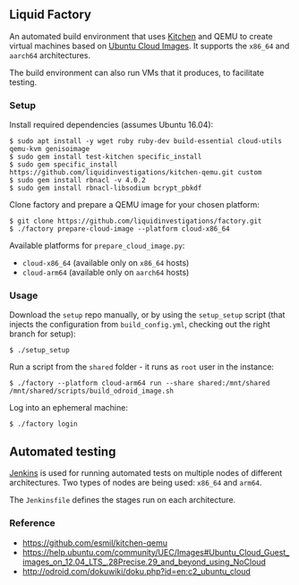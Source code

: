 ## Liquid Factory

An automated build environment that uses [Kitchen](http://kitchen.ci) and QEMU
to create virtual machines based on [Ubuntu Cloud
Images](https://cloud-images.ubuntu.com). It supports the `x86_64` and
`aarch64` architectures.

The build environment can also run VMs that it produces, to facilitate testing.

### Setup

Install required dependencies (assumes Ubuntu 16.04):
```shell
$ sudo apt install -y wget ruby ruby-dev build-essential cloud-utils qemu-kvm genisoimage
$ sudo gem install test-kitchen specific_install
$ sudo gem specific_install https://github.com/liquidinvestigations/kitchen-qemu.git custom
$ sudo gem install rbnacl -v 4.0.2
$ sudo gem install rbnacl-libsodium bcrypt_pbkdf
```

Clone factory and prepare a QEMU image for your chosen platform:
```shell
$ git clone https://github.com/liquidinvestigations/factory.git
$ ./factory prepare-cloud-image --platform cloud-x86_64
```

Available platforms for `prepare_cloud_image.py`:
- `cloud-x86_64` (available only on `x86_64` hosts)
- `cloud-arm64` (available only on `aarch64` hosts)


### Usage

Download the `setup` repo manually, or by using the `setup_setup` script (that
injects the configuration from `build_config.yml`, checking out the right
branch for setup):
```shell
$ ./setup_setup
```

Run a script from the `shared` folder - it runs as `root` user in the instance:
```shell
$ ./factory --platform cloud-arm64 run --share shared:/mnt/shared /mnt/shared/scripts/build_odroid_image.sh
```

Log into an ephemeral machine:
```shell
$ ./factory login
```


## Automated testing

[Jenkins](https://jenkins.io/) is used for running automated tests on multiple
nodes of different architectures. Two types of nodes are being used: `x86_64`
and `arm64`.

The `Jenkinsfile` defines the stages run on each architecture.


### Reference
* https://github.com/esmil/kitchen-qemu
* https://help.ubuntu.com/community/UEC/Images#Ubuntu_Cloud_Guest_images_on_12.04_LTS_.28Precise.29_and_beyond_using_NoCloud
* http://odroid.com/dokuwiki/doku.php?id=en:c2_ubuntu_cloud
